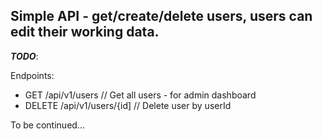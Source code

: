 ## Simple API - get/create/delete users, users can edit their working data.

***TODO***:

Endpoints:
- GET /api/v1/users // Get all users - for admin dashboard
- DELETE /api/v1/users/{id] // Delete user by userId


To be continued...